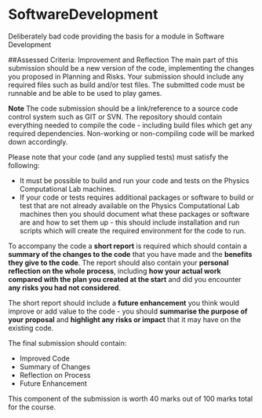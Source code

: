 # SoftwareDevelopment
Deliberately bad code providing the basis for a module in Software Development

##Assessed Criteria: Improvement and Reflection
The main part of this submission should be a new version of the code, implementing the changes you proposed in Planning and Risks. Your submission should include any required files such as build and/or test files. The submitted code must be runnable and be able to be used to play games. 

**Note** The code submission should be a link/reference to a source code control system such as GIT or SVN. 
The repository should contain everything needed to compile the code - including build files which get any required dependencies. Non-working or non-compiling code will be marked down accordingly.

Please note that your code (and any supplied tests) must satisfy the following:

 - It must be possible to build and run your code and tests on the Physics Computational Lab machines.
 - If your code or tests requires additional packages or software to build or test that are not already available on the Physics Computational Lab machines then you should document what these packages or software are and how to set them up - this should include installation and run scripts which will create the required environment for the code to run.

To accompany the code a **short report** is required which should contain a **summary of the changes to the code** that you have made and the **benefits they give to the code**. The report should also contain your **personal reflection on the whole process**, including **how your actual work compared with the plan you created at the start** and did you encounter **any risks you had not considered**.

The short report should include a **future enhancement** you think would improve or add value to the code - you should **summarise the purpose of your proposal** and **highlight any risks or impact** that it may have on the existing code.

The final submission should contain:

 - Improved Code
 - Summary of Changes
 - Reflection on Process
 - Future Enhancement

This component of the submission is worth 40 marks out of 100 marks total for the course.
